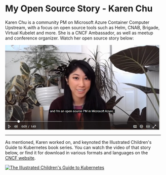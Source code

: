 # My Open Source Story - Karen Chu

Karen Chu is a community PM on Microsoft Azure Container Computer Upstream, with a focus on open source tools such as Helm, CNAB, Brigade, Virtual Kubelet and more.  She is a CNCF Ambassador, as well as meetup and conference organizer.  Watch her open source story below:


![Karen Chu](../images/karen-chu.jpeg)

---

 As mentioned, Karen worked on, and keynoted the Illustrated Children's Guide to Kubernetes book series. You can watch the video of that story below, or find it for download in various formats and languages on the [CNCF website](https://www.cncf.io/phippy/).

[![The Illustrated Children's Guide to Kubernetes](https://img.youtube.com/vi/4ht22ReBjno/0.jpg)](https://www.youtube.com/watch?v=4ht22ReBjno&ab_channel=Microsoft)